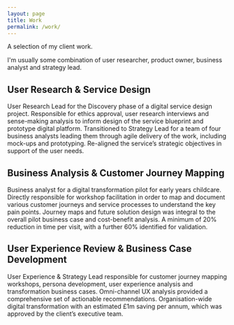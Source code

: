 ```yaml
---
layout: page
title: Work
permalink: /work/
---
```


A selection of my client work.

I'm usually some combination of user researcher, product owner, business analyst and strategy lead.

## User Research & Service Design
User Research Lead for the Discovery phase of a digital service design project. Responsible for ethics approval, user research interviews and sense-making analysis to inform design of the service blueprint and prototype digital platform. Transitioned to Strategy Lead for a team of four business analysts leading them through agile delivery of the work, including mock-ups and prototyping. Re-aligned the service’s strategic objectives in support of the user needs.

## Business Analysis & Customer Journey Mapping
Business analyst for a digital transformation pilot for early years childcare. Directly responsible for workshop facilitation in order to map and document various customer journeys and service processes to understand the key pain points. Journey maps and future solution design was integral to the overall pilot business case and cost-benefit analysis. A minimum of 20% reduction in time per visit, with a further 60% identified for validation.

## User Experience Review & Business Case Development
User Experience & Strategy Lead responsible for customer journey mapping workshops, persona development, user experience analysis and transformation business cases. Omni-channel UX analysis provided a comprehensive set of actionable recommendations. Organisation-wide digital transformation with an estimated £1m saving per annum, which was approved by the client’s executive team.
